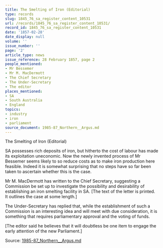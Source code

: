 ```yaml
---
title: The Smelting of Iron (Editorial)
type: records
slug: 1845_76_sa_register_content_10531
url: /records/1845_76_sa_register_content_10531/
record_id: 1845_76_sa_register_content_10531
date: '1857-02-28'
date_display: null
volume: ''
issue_number: ''
page: '2'
article_type: news
issue_reference: 28 February 1857, page 2
people_mentioned:
- Mr Bessemer
- Mr M. MacDermott
- The Chief Secretary
- The Under-Secretary
- The editor
places_mentioned:
- SA
- South Australia
- England
topics:
- industry
- iron
- parliament
source_document: 1985-87_Northern__Argus.md
---
```


The Smelting of Iron (Editorial)

SA possesses rich deposits of iron, but hitherto the cost of labour has made its exploitation uneconomic.  Now the newly invented process of Mr Bessemer seems likely to so reduce costs as to make iron production here feasible.  Indeed it is somewhat surprising that no steps have so far been taken to ascertain whether this is the case.

Mr M. MacDermott has written to the Chief Secretary, suggesting a Commission be set up to investigate the possibility and desirability of establishing an iron smelting facility in SA.  [The text of the letter is printed.   It outlines the case at some length.]

The Under-Secretary has replied that, while the establishment of such a Commission is an interesting idea and will meet with due consideration, it is something that requires parliamentary approval and the voting of funds.

[The editor said he believes that it will doubtless be one item to engage the early attention of the new Parliament.]

Source: [1985-87_Northern__Argus.md](/downloads/markdown/1985-87_Northern__Argus.md)
